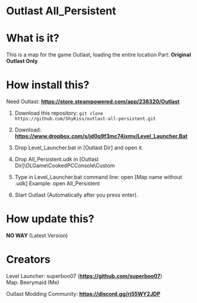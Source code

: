 # Outlast All_Persistent
# What is it?

This is a map for the game Outlast, loading the entire location
Part: **Original Outlast Only**

# How install this?
Need Outlast: **https://store.steampowered.com/app/238320/Outlast**

1. Download this repository: ``git clone https://github.com/ShyKiss/outlast-all-persistent.git``

2. Download: **https://www.dropbox.com/s/jd0q9f3mc74jxmv/Level_Launcher.Bat**

3. Drop Level_Launcher.bat in [Outlast Dir] and open it.

4. Drop All_Persistent.udk in [Outlast Dir]\OLGame\CookedPCConsole\Custom

5. Type in Level_Launcher.bat command line: open [Map name without .udk]
   Example: open All_Persistent

6. Start Outlast (Automatically after you press enter).

# How update this?

**NO WAY** (Latest Version)

# Creators

Level Launcher: superboo07 (**https://github.com/superboo07**) \
Map: Beerymaid (Me)

Outlast Modding Community: **https://discord.gg/rj55WY2JDP**
